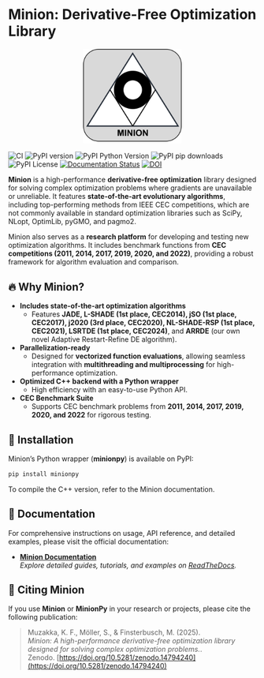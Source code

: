 # Minion: Derivative-Free Optimization Library

<div align="center">
  <img src="docs/minion_logo.png" alt="Minion Logo" width="200" />
</div>

![CI](https://github.com/khoirulmuzakka/Minion/actions/workflows/ci.yml/badge.svg)
![PyPI version](https://img.shields.io/pypi/v/minionpy.svg)
![PyPI Python Version](https://img.shields.io/pypi/pyversions/minionpy)
![PyPI pip downloads](https://img.shields.io/pypi/dm/minionpy.svg)
![PyPI License](https://img.shields.io/pypi/l/minionpy.svg)
[![Documentation Status](https://readthedocs.org/projects/minion-py/badge/?version=latest)](https://minion-py.readthedocs.io/en/latest/)
[![DOI](https://zenodo.org/badge/DOI/10.5281/zenodo.14794240.svg)](https://doi.org/10.5281/zenodo.14794240)


**Minion** is a high-performance **derivative-free optimization** library designed for solving complex optimization problems where gradients are unavailable or unreliable. It features **state-of-the-art evolutionary algorithms**, including top-performing methods from IEEE CEC competitions, which are not commonly available in standard optimization libraries such as SciPy, NLopt, OptimLib, pyGMO, and pagmo2.

Minion also serves as a **research platform** for developing and testing new optimization algorithms. It includes benchmark functions from **CEC competitions (2011, 2014, 2017, 2019, 2020, and 2022)**, providing a robust framework for algorithm evaluation and comparison.

## 🔥 Why Minion?
- **Includes state-of-the-art optimization algorithms**  
  - Features **JADE, L-SHADE (1st place, CEC2014), jSO (1st place, CEC2017), j2020 (3rd place, CEC2020), NL-SHADE-RSP (1st place, CEC2021), LSRTDE (1st place, CEC2024)**, and **ARRDE** (our own novel Adaptive Restart-Refine DE algorithm). 
- **Parallelization-ready**  
  - Designed for **vectorized function evaluations**, allowing seamless integration with **multithreading and multiprocessing** for high-performance optimization.  
- **Optimized C++ backend with a Python wrapper**  
  - High efficiency with an easy-to-use Python API.  
- **CEC Benchmark Suite**  
  - Supports CEC benchmark problems from **2011, 2014, 2017, 2019, 2020, and 2022** for rigorous testing.

## 🚀 Installation
Minion’s Python wrapper (**minionpy**) is available on PyPI:

```sh
pip install minionpy
```

To compile the C++ version, refer to the Minion documentation.

## 📖 Documentation

For comprehensive instructions on usage, API reference, and detailed examples, please visit the official documentation:

- **[Minion Documentation](#)**  
  *Explore detailed guides, tutorials, and examples on [ReadTheDocs](https://minion-py.readthedocs.io/).*

## 📜 Citing Minion

If you use **Minion** or **MinionPy** in your research or projects, please cite the following publication:

> Muzakka, K. F., Möller, S., & Finsterbusch, M. (2025).  
> *Minion: A high-performance derivative-free optimization library designed for solving complex optimization problems.*.  
> Zenodo. [https://doi.org/10.5281/zenodo.14794240](https://doi.org/10.5281/zenodo.14794240)  



